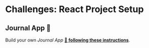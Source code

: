 # Challenges: React Project Setup

## Journal App 📔

Build your own _Journal App_
[🔗 **following these instructions**](https://github.com/spicedacademy/fs-web-exercises/tree/main/sessions/react-project-setup/journal-app).
